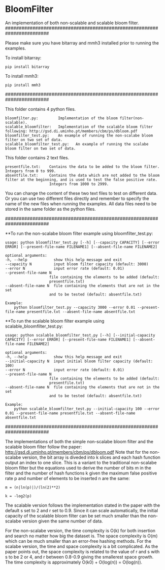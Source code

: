 # BloomFilter
An implementation of both non-scalable and scalable bloom filter.
########################################################################

Please make sure you have bitarray and mmh3 installed prior to running the examples.

To install bitarray:

	pip install bitarray
To install mmh3:

	pip install mmh3

######################################################################## 

This folder contains 4 python files. 
	
	bloomfilter.py:			Implementation of the bloom filter(non-scalable).
	scalable_bloomfilter:	Implementation of the scalable bloom filter following: http://gsd.di.uminho.pt/members/cbm/ps/dbloom.pdf
	bloomfilter_test.py:	An example of running the non-scalabe bloom filter on two set of data.
	scalable_bloomfilter_test.py:	An example of running the scalabe bloom filter on two set of data.
 
This folder contains 2 text files. 

	presentfile.txt:	Contains the data to be added to the bloom filter. Integers from 0 to 999.
	absentfile.txt:		Contains the data which are not added to the bloom filter at the beginning, and is used to test the false positive rate.
						Integers from 1000 to 2999.
	
You can change the content of these two text files to test on different data. Or you can use two different files directly and remember to specify 
the name of the new files when running the examples. All data files need to be stored in the same folder as the python files.
	
########################################################################

**To run the non-scalabe bloom filter example using bloomfilter_test.py:

	usage: python bloomfilter_test.py [--h] [--capacity CAPACITY] [--error ERROR] [--present-file-name FILENAME1] [--absent-file-name FILENAME2]
	
	optional arguments:
	-h, --help            show this help message and exit
	--capacity N          input bloom filter capacity (default: 3000)
	--error N             input error rate (default: 0.01)
	--present-file-name N
                        file containing the elements to be added (default:
                        presentfile.txt)
	--absent-file-name N  file containing the elements that are not in the set
                        and to be tested (default: absentfile.txt)

	Example:
		python bloomfilter_test.py --capacity 3000 --error 0.01 --present-file-name presentfile.txt --absent-file-name absentfile.txt
		
**To run the scalable bloom filter example using scalable_bloomfilter_test.py:

	usage: python scalable_bloomfilter_test.py [--h] [--initial-capacity CAPACITY] [--error ERROR] [--present-file-name FILENAME1] [--absent-file-name FILENAME2]
	
	optional arguments:
	-h, --help            show this help message and exit
	--initial-capacity N  input initial bloom filter capacity (default: 100)
	--error N             input error rate (default: 0.01)
	--present-file-name N
                        file containing the elements to be added (default:
                        presentfile.txt)
	--absent-file-name N  file containing the elements that are not in the set
                        and to be tested (default: absentfile.txt)
					
	Example:
		python scalable_bloomfilter_test.py --initial-capacity 100 --error 0.01 --present-file-name presentfile.txt --absent-file-name absentfile.txt
	
########################################################################

The implementations of both the simple non-scalabe bloom filter and the scalable bloom filter follow the paper: http://gsd.di.uminho.pt/members/cbm/ps/dbloom.pdf
Note that for the non-scalabe version, the bit array is diveded into k slices and each hash function output an index to one slice. This is a variant to the 
traditional non-scalabe bloom filter but the equations used to derive the number of bits m in the filter and the number of hash functions k given the maximum 
false positive rate p and number of elements to be inserted n are the same:

	m = (n|ln(p)|)/(ln(2)**2)
	
	k = -log2(p)
	
The scalable version follows the implementation stated in the paper with the default s set to 2 and r set to 0.9. Since it can scale automatically, the initial 
capacity of the scalable bloom filter can be set much smaller than the non-scalabe version given the same number of data.

For the non-scalabe version, the time complexity is O(k) for both insertion and search no matter how big the dataset is. The space complexity is O(m) which can 
be much smaller than an error-free hashing methods.
For the scalabe version, the time and space complexity is a bit complicated. As the paper points out, the space complexity is related to the value of r and s with
s to be 2 or 4, and r between 0.8-0.9 giving the smallerest space growth. The time complexity is approximately O(k0) + O(log(n)) = O(log(n)). 



